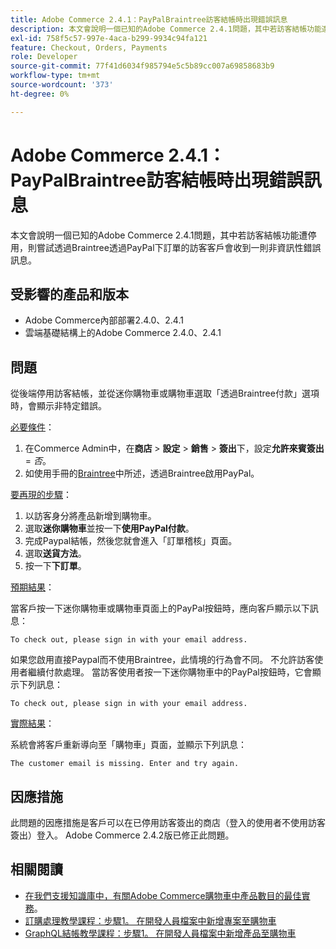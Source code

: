 ```yaml
---
title: Adobe Commerce 2.4.1：PayPalBraintree訪客結帳時出現錯誤訊息
description: 本文會說明一個已知的Adobe Commerce 2.4.1問題，其中若訪客結帳功能遭停用，則嘗試透過Braintree透過PayPal下訂單的訪客客戶會收到一則非資訊性錯誤訊息。
exl-id: 758f5c57-997e-4aca-b299-9934c94fa121
feature: Checkout, Orders, Payments
role: Developer
source-git-commit: 77f41d6034f985794e5c5b89cc007a69858683b9
workflow-type: tm+mt
source-wordcount: '373'
ht-degree: 0%

---
```


# Adobe Commerce 2.4.1：PayPalBraintree訪客結帳時出現錯誤訊息

本文會說明一個已知的Adobe Commerce 2.4.1問題，其中若訪客結帳功能遭停用，則嘗試透過Braintree透過PayPal下訂單的訪客客戶會收到一則非資訊性錯誤訊息。

## 受影響的產品和版本

* Adobe Commerce內部部署2.4.0、2.4.1
* 雲端基礎結構上的Adobe Commerce 2.4.0、2.4.1

## 問題

從後端停用訪客結帳，並從迷你購物車或購物車選取「透過Braintree付款」選項時，會顯示非特定錯誤。

<u>必要條件</u>：

1. 在Commerce Admin中，在&#x200B;**商店** > **設定** > **銷售** > **簽出**&#x200B;下，設定&#x200B;**允許來賓簽出** = *否*。
1. 如使用手冊的[Braintree](https://experienceleague.adobe.com/en/docs/commerce-admin/stores-sales/payments/braintree?)中所述，透過Braintree啟用PayPal。

<u>要再現的步驟</u>：

1. 以訪客身分將產品新增到購物車。
1. 選取&#x200B;**迷你購物車**&#x200B;並按一下&#x200B;**使用PayPal付款**。
1. 完成Paypal結帳，然後您就會進入「訂單稽核」頁面。
1. 選取&#x200B;**送貨方法**。
1. 按一下&#x200B;**下訂單**。

<u>預期結果</u>：

當客戶按一下迷你購物車或購物車頁面上的PayPal按鈕時，應向客戶顯示以下訊息：

<pre><code class="language-bash">To check out, please sign in with your email address.</code></pre>

如果您啟用直接Paypal而不使用Braintree，此情境的行為會不同。 不允許訪客使用者繼續付款處理。 當訪客使用者按一下迷你購物車中的PayPal按鈕時，它會顯示下列訊息：

<pre><code class="language-bash">To check out, please sign in with your email address.</code></pre>

<u>實際結果</u>：

系統會將客戶重新導向至「購物車」頁面，並顯示下列訊息：

<pre><code class="language-bash">The customer email is missing. Enter and try again.</code></pre>

## 因應措施

此問題的因應措施是客戶可以在已停用訪客簽出的商店（登入的使用者不使用訪客簽出）登入。 Adobe Commerce 2.4.2版已修正此問題。

## 相關閱讀

* [在我們支援知識庫中，有關Adobe Commerce購物車中產品數目的最佳實務](https://support.magento.com/hc/en-us/articles/360048550332)。
* [訂購處理教學課程：步驟1。 在開發人員檔案中新增專案至購物車](https://developer.adobe.com/commerce/webapi/rest/tutorials/orders/order-add-items/)
* [GraphQL結帳教學課程：步驟1。 在開發人員檔案中新增產品至購物車](https://developer.adobe.com/commerce/webapi/graphql/tutorials/checkout/add-product-to-cart/)
